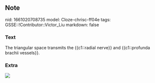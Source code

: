 ## Note
nid: 1661020708735
model: Cloze-chrisc-ff04e
tags: GSSE::!Contributor::Victor_Liu
markdown: false

### Text
The triangular space transmits the {{c1::radial nerve}} and
<span style="color: var(--field-fg); background:
var(--field-bg);">{{c1::profunda brachii vessels}}.</span>

### Extra
<img src="paste-6e8d95f6a941cfe22022a2e64410ff5a3abf9785.jpg">
